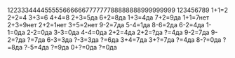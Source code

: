 122333444455555666666777777788888888999999999
123456789
1+1=2
2+2=4
3+3=6
4+4=8
2+3=5да
6+2=8да
1+3=4да
7+2=9да
1+1=7нет
2+3=9нет
2+2=1нет
3+5=2нет
9-2=7да
5-4=1да
8-6=2да
6-2=4да
1-1=0да
2-2=0да
3-3=0да
4-4=0да
2+2=4да
2+2=?да
?=4да
9-2=7да
9-2=?да
?=7да
6-3=3да
?-3=3да
?=6да
3+4=7да
3+?=7да
?=4да
8-?=0да
?=8да
?-5=4да
?=9да
0+?=0да
?=0да
